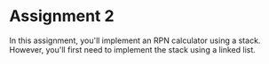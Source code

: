# Assignment 2

In this assignment, you'll implement an RPN calculator using a stack. However,
you'll first need to implement the stack using a linked list.